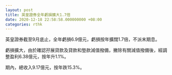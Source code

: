 ```yaml
---
layout: post
title: 英皇證券全年虧損擴大1.7倍
date: 2020-12-18 22:58:58.000000000 +08:00
categories: rthk
---
```


英皇證券截至9月底止，全年虧損6.9億元，虧損按年擴闊1.7倍，不派末期息。

虧損擴大，由於確認孖展貸款及貸款和墊款減值撥備，撇除有關減值撥備後，經調整盈利6.38億元，按年升1.1%。

期內，總收入9.17億元，按年跌15.3%。
